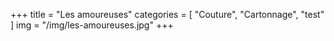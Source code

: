 +++
title = "Les amoureuses"
categories = [ "Couture", "Cartonnage", "test" ]
img = "/img/les-amoureuses.jpg"
+++
